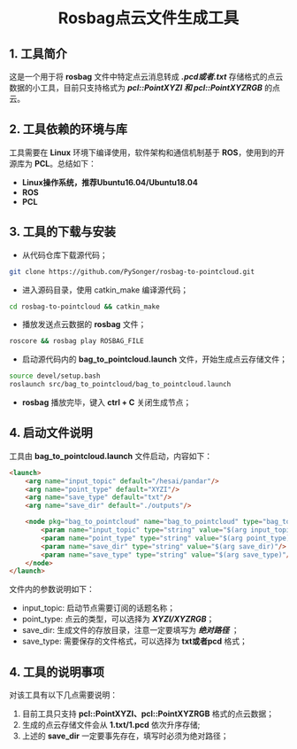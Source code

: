 # <center> Rosbag点云文件生成工具 </center> #
## 1. 工具简介 ##
这是一个用于将 **rosbag** 文件中特定点云消息转成 ***.pcd或者.txt*** 存储格式的点云数据的小工具，目前只支持格式为 ***pcl::PointXYZI 和 pcl::PointXYZRGB*** 的点云。
## 2. 工具依赖的环境与库 ##
工具需要在 **Linux** 环境下编译使用，软件架构和通信机制基于 **ROS**，使用到的开源库为 **PCL**。总结如下：
- **Linux操作系统，推荐Ubuntu16.04/Ubuntu18.04**
- **ROS**
- **PCL**
## 3. 工具的下载与安装 ##
- 从代码仓库下载源代码；
```bash
git clone https://github.com/PySonger/rosbag-to-pointcloud.git
```
- 进入源码目录，使用 catkin_make 编译源代码；
```bash
cd rosbag-to-pointcloud && catkin_make
```
- 播放发送点云数据的 **rosbag** 文件；
```bash
roscore && rosbag play ROSBAG_FILE
```
- 启动源代码内的 **bag_to_pointcloud.launch** 文件，开始生成点云存储文件；
```bash
source devel/setup.bash
roslaunch src/bag_to_pointcloud/bag_to_pointcloud.launch
```
- **rosbag** 播放完毕，键入 **ctrl + C** 关闭生成节点；

## 4. 启动文件说明 ##
工具由 **bag_to_pointcloud.launch** 文件启动，内容如下：
```html
<launch>
    <arg name="input_topic" default="/hesai/pandar"/>
    <arg name="point_type" default="XYZI"/>
    <arg name="save_type" default="txt"/>
    <arg name="save_dir" default="./outputs"/>

    <node pkg="bag_to_pointcloud" name="bag_to_pointcloud" type="bag_to_pointcloud" output="screen">
        <param name="input_topic" type="string" value="$(arg input_topic)"/>
        <param name="point_type" type="string" value="$(arg point_type)"/>
        <param name="save_dir" type="string" value="$(arg save_dir)"/>
        <param name="save_type" type="string" value="$(arg save_type)"/>
    </node>
</launch>
```
文件内的参数说明如下：
- input_topic: 启动节点需要订阅的话题名称；
- point_type: 点云的类型，可以选择为 ***XYZI/XYZRGB***；
- save_dir: 生成文件的存放目录，注意一定要填写为 ***绝对路径*** ；
- save_type: 需要保存的文件格式，可以选择为 **txt或者pcd** 格式；

## 4. 工具的说明事项 ##
对该工具有以下几点需要说明：
1. 目前工具只支持 **pcl::PointXYZI、pcl::PointXYZRGB** 格式的点云数据；
2. 生成的点云存储文件会从 **1.txt/1.pcd** 依次升序存储;
3. 上述的 **save_dir** 一定要事先存在，填写时必须为绝对路径；